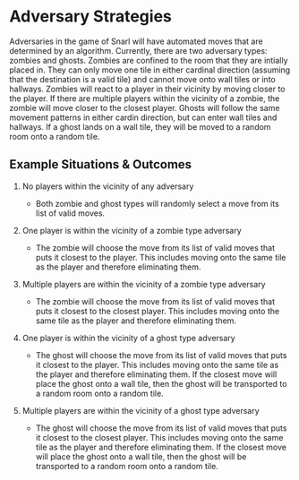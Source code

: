 # Adversary Strategies

Adversaries in the game of Snarl will have automated moves that are determined by an algorithm. Currently, there are two adversary types: zombies and ghosts. Zombies are confined to the room that they are intially placed in. They can only move one tile in either cardinal direction (assuming that the destination is a valid tile) and cannot move onto wall tiles or into hallways. Zombies will react to a player in their vicinity by moving closer to the player. If there are multiple players within the vicinity of a zombie, the zombie will move closer to the closest player. Ghosts will follow the same movement patterns in either cardin direction, but can enter wall tiles and hallways. If a ghost lands on a wall tile, they will be moved to a random room onto a random tile.


## Example Situations & Outcomes

1. No players within the vicinity of any adversary
    - Both zombie and ghost types will randomly select a move from its list of valid moves. 

2. One player is within the vicinity of a zombie type adversary
    - The zombie will choose the move from its list of valid moves that puts it closest to the player. This includes moving onto the same tile as the player and therefore eliminating them.

3. Multiple players are within the vicinity of a zombie type adversary
    - The zombie will choose the move from its list of valid moves that puts it closest to the closest player. This includes moving onto the same tile as the player and therefore eliminating them.

4. One player is within the vicinity of a ghost type adversary
    - The ghost will choose the move from its list of valid moves that puts it closest to the player. This includes moving onto the same tile as the player and therefore eliminating them. If the closest move will place the ghost onto a wall tile, then the ghost will be transported to a random room onto a random tile. 

5. Multiple players are within the vicinity of a ghost type adversary
    - The ghost will choose the move from its list of valid moves that puts it closest to the closest player. This includes moving onto the same tile as the player and therefore eliminating them. If the closest move will place the ghost onto a wall tile, then the ghost will be transported to a random room onto a random tile. 